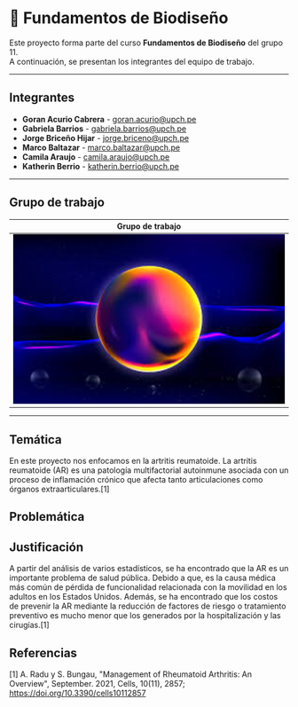 # 🧬 Fundamentos de Biodiseño

Este proyecto forma parte del curso **Fundamentos de Biodiseño** del grupo 11.  
A continuación, se presentan los integrantes del equipo de trabajo.

---

##  Integrantes

- **Goran Acurio Cabrera**  - goran.acurio@upch.pe
- **Gabriela Barrios** - gabriela.barrios@upch.pe
- **Jorge Briceño Hijar** - jorge.briceno@upch.pe
- **Marco Baltazar** - marco.baltazar@upch.pe
- **Camila Araujo** - camila.araujo@upch.pe
- **Katherin Berrio** - katherin.berrio@upch.pe

---

## Grupo de trabajo

| Grupo de trabajo|
|--------------|
| <img src="Imagenes/minecfraft.jpg" alt="foto" width="800"/> |

---

## Temática

En este proyecto nos enfocamos en la artritis reumatoide. La artritis reumatoide (AR) es una patología multifactorial autoinmune asociada con un proceso de inflamación crónico que afecta tanto articulaciones como órganos extraarticulares.[1]

## Problemática

## Justificación
A partir del análisis de varios estadísticos, se ha encontrado que la AR es un importante problema de salud pública. Debido a que, es la causa médica más común de pérdida de funcionalidad relacionada con la movilidad en los adultos en los Estados Unidos. Además, se ha encontrado que los costos de prevenir la AR mediante la reducción de factores de riesgo o tratamiento preventivo es mucho menor que los generados por la hospitalización y las cirugías.[1]
## Referencias
[1] A. Radu y S. Bungau, "Management of Rheumatoid Arthritis: An Overview", September. 2021, Cells, 10(11), 2857; https://doi.org/10.3390/cells10112857
